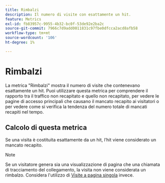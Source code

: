```yaml
---
title: Rimbalzi
description: Il numero di visite con esattamente un hit.
feature: Metrics
exl-id: fb83957c-9955-4b32-bc0f-53de92e2ba2c
source-git-commit: 7966c7d9add0011831c97fbe0dfcca2acd8afb58
workflow-type: tm+mt
source-wordcount: '106'
ht-degree: 1%

---
```


# Rimbalzi

La metrica &quot;Rimbalzi&quot; mostra il numero di visite che contenevano esattamente un hit. Puoi utilizzare questa metrica per comprendere il rapporto tra il traffico non recapitato e quello non recapitato, per vedere le pagine di accesso principali che causano il mancato recapito ai visitatori o per vedere come si verifica la tendenza del numero totale di mancati recapiti nel tempo.

## Calcolo di questa metrica

Se una visita è costituita esattamente da un hit, l’hit viene considerato un mancato recapito.

>[!NOTE]
>
>Se un visitatore genera sia una visualizzazione di pagina che una chiamata di tracciamento del collegamento, la visita non viene considerata un rimbalzo. Considera l&#39;utilizzo di [Visite a pagina singola](single-page-visits.md) invece.
